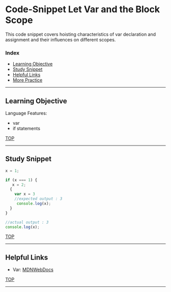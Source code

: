 # Code-Snippet Let Var and the Block Scope

This code snippet covers hoisting characteristics of var declaration and assignment and their influences on different scopes.

### Index
* [Learning Objective](#learning-objective)
* [Study Snippet](#study-snippet)
* [Helpful Links](#helpful-links)
* [More Practice](https://elewa-academy.github.io/12345-345)

___

## Learning Objective

Language Features:
* var 
* if statements

[TOP](#index)

___
 
## Study Snippet

```js
x = 1;

if (x === 1) {
   x = 2;
  {
    var x = 3
    //expected output : 3
     console.log(x);
  }
}

//actual output : 3
console.log(x);

```
[TOP](#index)

___

## Helpful Links
* Var: [MDNWebDocs](https://developer.mozilla.org/en-US/docs/Web/JavaScript/Reference/Statements/var)

[TOP](#index)



___
